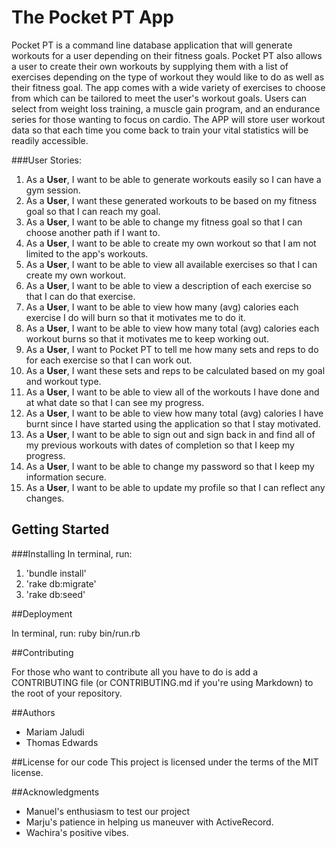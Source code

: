 # The Pocket PT App

Pocket PT is a command line database application that will generate workouts for a user depending on their fitness goals. Pocket PT also allows a user to create their own workouts by supplying them with a list of exercises depending on the type of workout they would like to do as well as their fitness goal. The app comes with a wide variety of exercises to choose from which can be tailored to meet the user's workout goals. Users can select from weight loss training, a muscle gain program, and an endurance series for those wanting to focus on cardio. The APP will store user workout data so that each time you come back to train your vital statistics will be readily accessible.

###User Stories:

1. As a **User**, I want to be able to generate workouts easily so I can have a gym session.  
2. As a **User**, I want these generated workouts to be based on my fitness goal so that I can reach my goal.
3. As a **User**, I want to be able to change my fitness goal so that I can choose another path if I want to.
4. As a **User**, I want to be able to create my own workout so that I am not limited to the app's workouts.
5. As a **User**, I want to be able to view all available exercises so that I can create my own workout.
6. As a **User**, I want to be able to view a description of each exercise so that I can do that exercise.
7. As a **User**, I want to be able to view how many (avg) calories each exercise I do will burn so that it motivates me to do it.
8. As a **User**, I want to be able to view how many total (avg) calories each workout burns so that it motivates me to keep working out.
9. As a **User**, I want to Pocket PT to tell me how many sets and reps to do for each exercise so that I can work out.
10. As a **User**, I want these sets and reps to be calculated based on my goal and workout type.
11. As a **User**, I want to be able to view all of the workouts I have done and at what date so that I can see my progress.
12. As a **User**, I want to be able to view how many total (avg) calories I have burnt since I have started using the application so that I stay motivated.
13. As a **User**, I want to be able to sign out and sign back in and find all of my previous workouts with dates of completion so that I keep my progress.
14. As a **User**, I want to be able to change my password so that I keep my information secure.  
15. As a **User**, I want to be able to update my profile so that I can reflect any changes.

## Getting Started

###Installing
In terminal, run:
  1. 'bundle install'
  2. 'rake db:migrate'
  3. 'rake db:seed'

##Deployment

In terminal, run: ruby bin/run.rb

##Contributing

For those who want to contribute all you have to do is add a CONTRIBUTING file (or CONTRIBUTING.md if you're using Markdown) to the root of your repository.

##Authors

* Mariam Jaludi
* Thomas Edwards


##License for our code
This project is licensed under the terms of the MIT license.

##Acknowledgments
* Manuel's enthusiasm to test our project
* Marju's patience in helping us maneuver with ActiveRecord.
* Wachira's positive vibes.  
